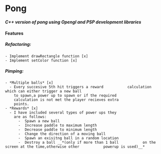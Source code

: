 # Pong
__*C++ version of pong using Opengl and PSP development libraries*__

#### **Features**

##### Refactoring:
    - Implement drawRectangle function [x]
    - Implement setColor function [x]

##### Pimping:
    - *Multiple balls* [x]
      - Every succesive 5th hit triggers a reward           calculation which can either trigger a new ball 
        to spawn,a power up to spawn or if the required
        calculation is not met the player recieves extra
        points.
    - *Rewards* [x]
      - I have included several types of power ups they
        are as follows:
          -  Spawn a new ball
          -  Increase paddle to maximum length
          -  Decrease paddle to minimum length
          -  Change the direction of a moving ball
          -  Spawn an exisitng ball in a random location
          -  Destroy a ball __*(only if more than 1 ball           on the screen at the time,otherwise other           powerup is used)__*

        
